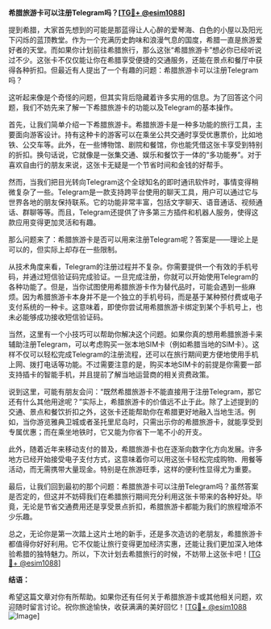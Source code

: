 **希腊旅游卡可以注册Telegram吗？[[TG💪+ @esim1088](https://t.me/s/esim1088)]**

提到希腊，大家首先想到的可能是那蓝得让人心醉的爱琴海、白色的小屋以及阳光下闪烁的蓝顶教堂。作为一个充满历史韵味和浪漫气息的国度，希腊一直是旅游爱好者的天堂。而如果你计划前往希腊旅行，那么这张“希腊旅游卡”想必你已经听说过不少。这张卡不仅仅能让你在希腊享受便捷的交通服务，还能在景点和餐厅中获得各种折扣。但最近有人提出了一个有趣的问题：希腊旅游卡可以注册Telegram吗？

这听起来像是个奇怪的问题，但其实背后隐藏着许多实用的信息。为了回答这个问题，我们不妨先来了解一下希腊旅游卡的功能以及Telegram的基本操作。

首先，让我们简单介绍一下希腊旅游卡。希腊旅游卡是一种多功能的旅行工具，主要面向游客设计。持有这种卡的游客可以在乘坐公共交通时享受优惠票价，比如地铁、公交车等。此外，在一些博物馆、剧院和餐馆，你也能凭借这张卡享受到特别的折扣。换句话说，它就像是一张集交通、娱乐和餐饮于一体的“多功能券”。对于喜欢自由行的朋友来说，这张卡无疑是一个节省时间和金钱的好帮手。

然而，当我们把目光转向Telegram这个全球知名的即时通讯软件时，事情变得稍微复杂了一些。Telegram是一款支持跨平台使用的聊天工具，用户可以通过它与世界各地的朋友保持联系。它的功能非常丰富，包括文字聊天、语音通话、视频通话、群聊等等。而且，Telegram还提供了许多第三方插件和机器人服务，使得这款应用变得更加灵活和有趣。

那么问题来了：希腊旅游卡是否可以用来注册Telegram呢？答案是——理论上是可以的，但实际上却存在一些限制。

从技术角度来看，Telegram的注册过程并不复杂。你需要提供一个有效的手机号码，并通过短信验证码完成验证。一旦完成注册，你就可以开始使用Telegram的各种功能了。但是，当你试图使用希腊旅游卡作为替代品时，可能会遇到一些麻烦。因为希腊旅游卡本身并不是一个独立的手机号码，而是基于某种预付费或电子支付系统的一种卡。这意味着，即使你尝试用希腊旅游卡绑定到某个手机号上，也未必能够成功接收短信验证码。

当然，这里有一个小技巧可以帮助你解决这个问题。如果你真的想用希腊旅游卡来辅助注册Telegram，可以考虑购买一张本地SIM卡（例如希腊当地的SIM卡）。这样不仅可以轻松完成Telegram的注册流程，还可以在旅行期间更方便地使用手机上网、拨打电话等功能。不过需要注意的是，购买本地SIM卡的前提是你需要一部支持插卡的智能手机，并且提前了解当地运营商的相关资费政策。

说到这里，可能有朋友会问：“既然希腊旅游卡不能直接用于注册Telegram，那它还有什么其他用途呢？”实际上，希腊旅游卡的价值远不止于此。除了上述提到的交通、景点和餐饮折扣之外，这张卡还能帮助你在希腊更好地融入当地生活。例如，当你游览雅典卫城或者圣托里尼岛时，只需出示你的希腊旅游卡，就能享受到专属优惠；而在乘坐地铁时，它又能为你省下一笔不小的开支。

此外，随着近年来移动支付的普及，希腊旅游卡也在逐渐向数字化方向发展。许多地方已经开始接受电子支付方式，这意味着你可以用这张卡轻松完成购物、用餐等活动，而无需携带大量现金。特别是在旅游旺季，这样的便利性显得尤为重要。

最后，让我们回到最初的那个问题：希腊旅游卡可以注册Telegram吗？虽然答案是否定的，但这并不妨碍我们在希腊旅行期间充分利用这张卡带来的各种好处。毕竟，无论是节省交通费用还是享受景点折扣，希腊旅游卡都能为我们的旅程增添不少乐趣。

总之，无论你是第一次踏上这片土地的新手，还是多次造访的老朋友，希腊旅游卡都值得你好好利用。它不仅能让旅行变得更加经济实惠，还能让我们更加深入地体验希腊的独特魅力。所以，下次计划去希腊旅行的时候，不妨带上这张卡吧！[[TG💪+ @esim1088](https://t.me/s/esim1088)]

**结语：**

希望这篇文章对你有所帮助。如果你还有任何关于希腊旅游卡或其他相关问题，欢迎随时留言讨论。祝你旅途愉快，收获满满的美好回忆！[[TG💪+ @esim1088](https://t.me/s/esim1088) ![Image](https://i.postimg.cc/4NQfJmqS/Snipaste-2025-05-13-00-14-12.png)]